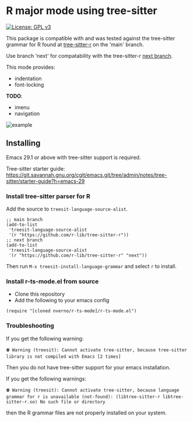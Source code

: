 # R major mode using tree-sitter

[![License: GPL v3](https://img.shields.io/badge/License-GPLv3-blue.svg)](https://www.gnu.org/licenses/gpl-3.0)

This package is compatible with and was tested against the tree-sitter grammar
for R found at [tree-sitter-r](https://github.com/r-lib/tree-sitter-r) on the
'main' branch. 

Use branch 'next' for compatability with the tree-sitter-r [next
branch](https://github.com/r-lib/tree-sitter-r/tree/next).


This mode provides:
+ indentation
+ font-locking

**TODO**:
+ imenu
+ navigation
 

![example](doc/example.png)

## Installing

Emacs 29.1 or above with tree-sitter support is required. 

Tree-sitter starter guide: https://git.savannah.gnu.org/cgit/emacs.git/tree/admin/notes/tree-sitter/starter-guide?h=emacs-29

### Install tree-sitter parser for R

Add the source to `treesit-language-source-alist`. 

```elisp
;; main branch
(add-to-list
 'treesit-language-source-alist
 '(r "https://github.com/r-lib/tree-sitter-r"))
;; next branch
(add-to-list
 'treesit-language-source-alist
 '(r "https://github.com/r-lib/tree-sitter-r" "next"))
```

Then run `M-x treesit-install-language-grammar` and select `r` to install.

### Install r-ts-mode.el from source

- Clone this repository
- Add the following to your emacs config

```elisp
(require "[cloned nverno/r-ts-mode]/r-ts-mode.el")
```

### Troubleshooting

If you get the following warning:

```
⛔ Warning (treesit): Cannot activate tree-sitter, because tree-sitter
library is not compiled with Emacs [2 times]
```

Then you do not have tree-sitter support for your emacs installation.

If you get the following warnings:
```
⛔ Warning (treesit): Cannot activate tree-sitter, because language grammar for r is unavailable (not-found): (libtree-sitter-r libtree-sitter-r.so) No such file or directory
```

then the R grammar files are not properly installed on your system.

